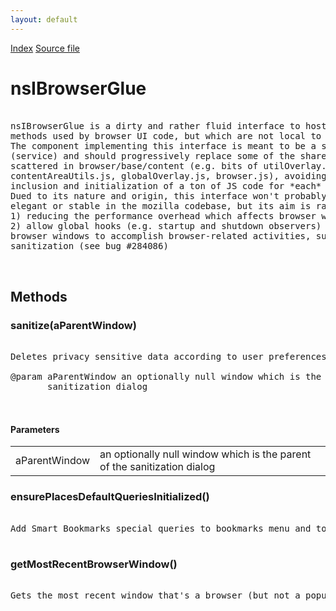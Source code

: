 ```yaml
---
layout: default
---
```

<div id='links'><a href="../index.html">Index</a>
<a href="http://dxr.mozilla.org/mozilla-central/source/browser/components/nsIBrowserGlue.idl">Source file</a>
</div>

# nsIBrowserGlue #
<pre>  
nsIBrowserGlue is a dirty and rather fluid interface to host shared utility   
methods used by browser UI code, but which are not local to a browser window.  
The component implementing this interface is meant to be a singleton  
(service) and should progressively replace some of the shared "glue" code   
scattered in browser/base/content (e.g. bits of utilOverlay.js,   
contentAreaUtils.js, globalOverlay.js, browser.js), avoiding dynamic   
inclusion and initialization of a ton of JS code for *each* window.  
Dued to its nature and origin, this interface won't probably be the most  
elegant or stable in the mozilla codebase, but its aim is rather pragmatic:  
1) reducing the performance overhead which affects browser window load;  
2) allow global hooks (e.g. startup and shutdown observers) which survive  
browser windows to accomplish browser-related activities, such as shutdown  
sanitization (see bug #284086)  
  
  
</pre>
## Methods ##

### sanitize(aParentWindow) ###
<pre>   
Deletes privacy sensitive data according to user preferences  
  
@param aParentWindow an optionally null window which is the parent of the   
       sanitization dialog  
  
  
</pre>
#### Parameters ####

<table>

<tr>
<td>aParentWindow</td>
<td>an optionally null window which is the parent of the   
       sanitization dialog  
</td>
</tr>

</table>

### ensurePlacesDefaultQueriesInitialized() ###
<pre>  
Add Smart Bookmarks special queries to bookmarks menu and toolbar folder.  
  
</pre>
### getMostRecentBrowserWindow() ###
<pre>  
Gets the most recent window that's a browser (but not a popup)  
  
</pre>